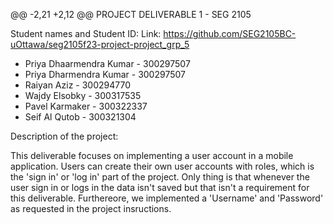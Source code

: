 @@ -2,21 +2,12 @@ PROJECT DELIVERABLE 1 - SEG 2105

Student names and Student ID: Link: https://github.com/SEG2105BC-uOttawa/seg2105f23-project-project_grp_5

- Priya Dhaarmendra Kumar - 300297507
- Priya Dharmendra Kumar - 300297507
- Raiyan Aziz - 300294770
- Wajdy Elsobky - 300317535
- Pavel Karmaker - 300322337
- Seif Al Qutob - 300321304

Description of the project:

This deliverable focuses on implementing a user account in a mobile application. Users can create their own user accounts with roles, which is the 'sign in' or 'log in' part of the project. Only thing is that whenever the user sign in or logs in the data isn't saved but that isn't a requirement for this deliverable. Furthereore, we implemented a 'Username' and 'Password' as requested in the project insructions.
